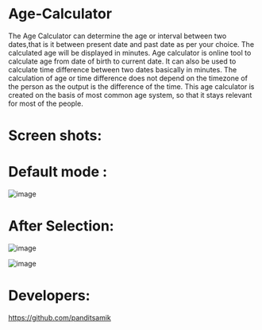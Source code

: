 # Age-Calculator

The Age Calculator can determine the age or interval between two dates,that is it between present date and past date as per your choice. 
The calculated age will be displayed in  minutes.
Age calculator is online tool to calculate age from date of birth to current date. 
It can also be used to calculate time difference between two dates basically in minutes.
The calculation of age or time difference does not depend on the timezone of the person as the output is the difference of the time.
This age calculator is created on the basis of most common age system, so that it stays relevant for most of the people.


# Screen shots:

# Default mode :

![image](https://user-images.githubusercontent.com/91545371/179386299-8f8c91e1-37d3-4b8c-9de5-462246b9a0ab.png)

# After Selection:

![image](https://user-images.githubusercontent.com/91545371/179367236-a13199c8-c00f-4fab-91e1-09b536cbe78d.png)

![image](https://user-images.githubusercontent.com/91545371/179367241-bf593c0d-b81b-4cea-a302-d8f40adfb735.png)

# Developers:

https://github.com/panditsamik
